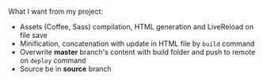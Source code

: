 What I want from my project:

- Assets (Coffee, Sass) compilation, HTML generation and LiveReload on file save
- Minification, concatenation with update in HTML file by `build` command
- Overwrite **master** branch's content with build folder and push to remote on
  `deploy` command
- Source be in **source** branch
